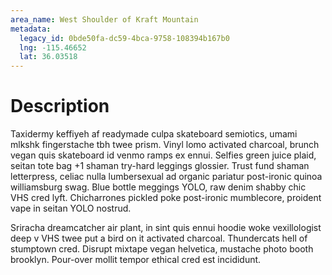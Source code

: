 ```yaml
---
area_name: West Shoulder of Kraft Mountain
metadata:
  legacy_id: 0bde50fa-dc59-4bca-9758-108394b167b0
  lng: -115.46652
  lat: 36.03518
---
```

# Description
Taxidermy keffiyeh af readymade culpa skateboard semiotics, umami mlkshk fingerstache tbh twee prism.  Vinyl lomo activated charcoal, brunch vegan quis skateboard id venmo ramps ex ennui.  Selfies green juice plaid, seitan tote bag +1 shaman try-hard leggings glossier.  Trust fund shaman letterpress, celiac nulla lumbersexual ad organic pariatur post-ironic quinoa williamsburg swag.  Blue bottle meggings YOLO, raw denim shabby chic VHS cred lyft.  Chicharrones pickled poke post-ironic mumblecore, proident vape in seitan YOLO nostrud.

Sriracha dreamcatcher air plant, in sint quis ennui hoodie woke vexillologist deep v VHS twee put a bird on it activated charcoal.  Thundercats hell of stumptown cred.  Disrupt mixtape vegan helvetica, mustache photo booth brooklyn.  Pour-over mollit tempor ethical cred est incididunt.
